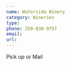 ```yaml
---
name: Waterside Winery
category: Wineries
type:
phone: 250-838-9757
email:
url:
---
```


Pick up or Mail
